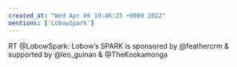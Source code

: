 ```yaml
---
created_at: "Wed Apr 06 19:46:25 +0000 2022"
mentions: ['LobowSpark']
---
```


RT @LobowSpark: Lobow’s SPARK is sponsored by 
@feathercrm &amp; supported by @leo_guinan &amp; @TheKookamonga